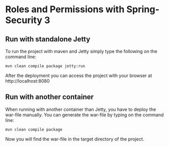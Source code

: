 Roles and Permissions with Spring-Security 3
=========================================

Run with standalone Jetty
-------------------------

To run the project with maven and Jetty simply type the following on the command line:  

    mvn clean compile package jetty:run

After the deployment you can access the project with your browser at http://localhost:8080

Run with another container
----------------------------
When running with another container than Jetty, you have to deploy the war-file manually.
You can generate the war-file by typing on the command line:
 
    mvn clean compile package

Now you will find the war-file in the target directory of the project.


